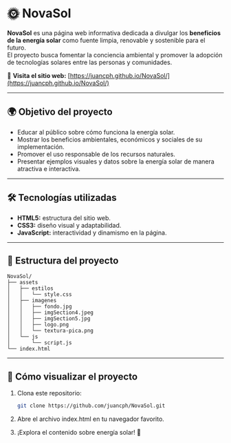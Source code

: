 # 🌞 NovaSol

**NovaSol** es una página web informativa dedicada a divulgar los **beneficios de la energía solar** como fuente limpia, renovable y sostenible para el futuro.  
El proyecto busca fomentar la conciencia ambiental y promover la adopción de tecnologías solares entre las personas y comunidades.

🔗 **Visita el sitio web:** [https://juancph.github.io/NovaSol/](https://juancph.github.io/NovaSol/)

---

## 🌍 Objetivo del proyecto

- Educar al público sobre cómo funciona la energía solar.  
- Mostrar los beneficios ambientales, económicos y sociales de su implementación.  
- Promover el uso responsable de los recursos naturales.  
- Presentar ejemplos visuales y datos sobre la energía solar de manera atractiva e interactiva.  

---

## 🛠️ Tecnologías utilizadas

- **HTML5:** estructura del sitio web.  
- **CSS3:** diseño visual y adaptabilidad.  
- **JavaScript:** interactividad y dinamismo en la página.  

---

## 📁 Estructura del proyecto
```
NovaSol/
├── assets
│   ├── estilos
│   │   └── style.css
│   ├── imagenes
│   │   ├── fondo.jpg
│   │   ├── imgSection4.jpeg
│   │   ├── imgSection5.jpg
│   │   ├── logo.png
│   │   └── textura-pica.png
│   └── js
│       └── script.js
└── index.html
```

---

## 🚀 Cómo visualizar el proyecto

1. Clona este repositorio:

   ```bash
   git clone https://github.com/juancph/NovaSol.git
   ```
2. Abre el archivo index.html en tu navegador favorito.
3. ¡Explora el contenido sobre energía solar! 🔆